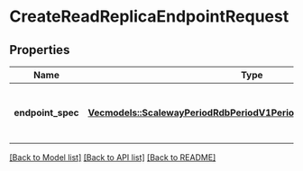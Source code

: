 # CreateReadReplicaEndpointRequest

## Properties

Name | Type | Description | Notes
------------ | ------------- | ------------- | -------------
**endpoint_spec** | [**Vec<models::ScalewayPeriodRdbPeriodV1PeriodReadReplicaEndpointSpec>**](scaleway.rdb.v1.ReadReplicaEndpointSpec.md) | Specification of the endpoint you want to create. | 

[[Back to Model list]](../README.md#documentation-for-models) [[Back to API list]](../README.md#documentation-for-api-endpoints) [[Back to README]](../README.md)


